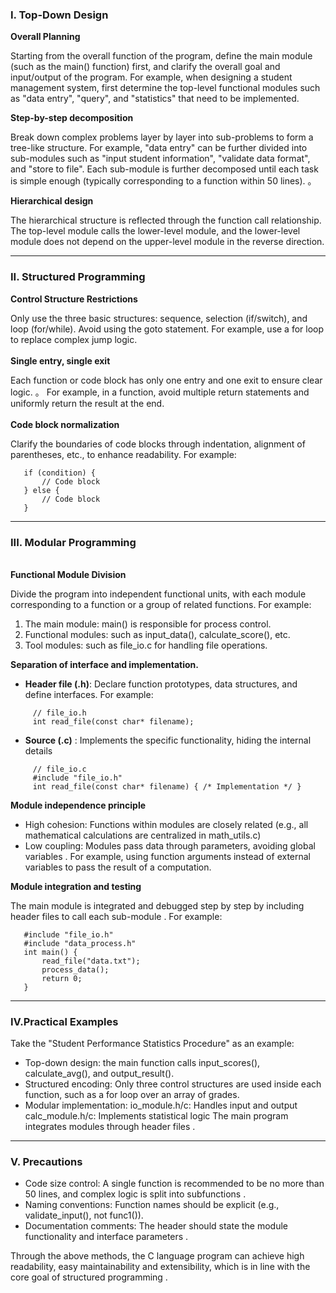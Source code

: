 ### I. Top-Down Design&#x20;

**Overall Planning**

Starting from the overall function of the program, define the main module (such as the main() function) first, and clarify the overall goal and input/output of the program. For example, when designing a student management system, first determine the top-level functional modules such as "data entry", "query", and "statistics" that need to be implemented.

**Step-by-step decomposition**&#x20;

Break down complex problems layer by layer into sub-problems to form a tree-like structure. For example, "data entry" can be further divided into sub-modules such as "input student information", "validate data format", and "store to file".  Each sub-module is further decomposed until each task is simple enough (typically corresponding to a function within 50 lines). 。

**Hierarchical design**&#x20;

The hierarchical structure is reflected through the function call relationship. The top-level module calls the lower-level module, and the lower-level module does not depend on the upper-level module in the reverse direction.&#x20;

***

### II. Structured Programming

**Control Structure Restrictions**

Only use the three basic structures: sequence, selection (if/switch), and loop (for/while). Avoid using the goto statement. For example, use a for loop to replace complex jump logic. \
\
**Single entry, single exit**

Each function or code block has only one entry and one exit to ensure clear logic. 。 For example, in a function, avoid multiple return statements and uniformly return the result at the end. \
\
**Code block normalization**

Clarify the boundaries of code blocks through indentation, alignment of parentheses, etc., to enhance readability.  For example:

```
   if (condition) {  
       // Code block  
   } else {  
       // Code block  
   }  
```

***

### III. Modular Programming

\
**Functional Module Division**

Divide the program into independent functional units, with each module corresponding to a function or a group of related functions. For example:

1. The main module: main() is responsible for process control.
2. Functional modules: such as input\_data(), calculate\_score(), etc.
3. Tool modules: such as file\_io.c for handling file operations.

**Separation of interface and implementation.**&#x20;

* **Header file (.h)**: Declare function prototypes, data structures, and define interfaces.  For example:

```
     // file_io.h  
     int read_file(const char* filename);  
```

* **Source (.c)** : Implements the specific functionality, hiding the internal details

```
     // file_io.c  
     #include "file_io.h"  
     int read_file(const char* filename) { /* Implementation */ }  
```

**Module independence principle**

* High cohesion: Functions within modules are closely related (e.g., all mathematical calculations are centralized in math\_utils.c)&#x20;
* Low coupling: Modules pass data through parameters, avoiding global variables . For example, using function arguments instead of external variables to pass the result of a computation.

**Module integration and testing**

The main module is integrated and debugged step by step by including header files to call each sub-module . For example:

```
   #include "file_io.h"  
   #include "data_process.h"  
   int main() {  
       read_file("data.txt");  
       process_data();  
       return 0;  
   }  
```

***

### Ⅳ.Practical Examples&#x20;

Take the "Student Performance Statistics Procedure" as an example:

* Top-down design: the main function calls input\_scores(), calculate\_avg(), and output\_result().
* Structured encoding: Only three control structures are used inside each function, such as a for loop over an array of grades.&#x20;
* Modular implementation: io\_module.h/c: Handles input and output calc\_module.h/c: Implements statistical logic The main program integrates modules through header files .&#x20;

***

### V. Precautions&#x20;

* Code size control: A single function is recommended to be no more than 50 lines, and complex logic is split into subfunctions .&#x20;
* Naming conventions: Function names should be explicit (e.g., validate\_input(), not func1()).&#x20;
* Documentation comments: The header should state the module functionality and interface parameters .&#x20;

Through the above methods, the C language program can achieve high readability, easy maintainability and extensibility, which is in line with the core goal of structured programming .
